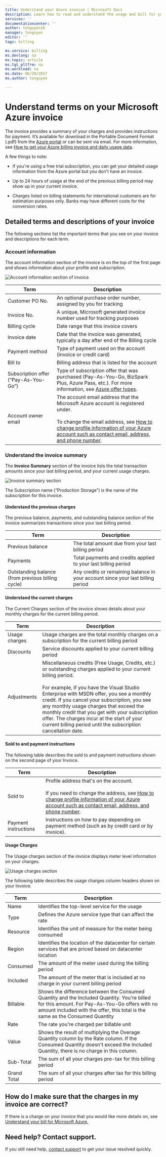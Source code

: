 ```yaml
---
title: Understand your Azure invoice | Microsoft Docs
description: Learn how to read and understand the usage and bill for your Azure subscription
services: ''
documentationcenter: ''
author: tonguyen10
manager: tonguyen
editor: ''
tags: billing

ms.service: billing
ms.devlang: na
ms.topic: article
ms.tgt_pltfrm: na
ms.workload: na
ms.date: 06/29/2017
ms.author: tonguyen

---
```

# Understand terms on your Microsoft Azure invoice
The invoice provides a summary of your charges and provides instructions for payment. It’s available for
download in the Portable Document Format (.pdf) from the [Azure portal](https://portal.azure.com/) or can be sent via email. For more
information, see [How to get your Azure billing invoice and daily usage data](billing-download-azure-invoice-daily-usage-date.md).

A few things to note:

-   If you're using a free trial subscription, you can get your detailed
    usage information from the Azure portal but you don't have an
    invoice.

-   Up to 24 hours of usage at the end of the previous billing period
    may show up in your current invoice.

-   Charges listed on billing statements for international customers are
    for estimation purposes only. Banks may have different costs for the
    conversion rates.

## Detailed terms and descriptions of your invoice
The following sections list the important terms that you see on your
invoice and descriptions for each term.

### Account information

The account information section of the invoice is on the top of the
first page and shows information about your profile and subscription.

![Account information section of invoice](./media/billing-breakdown-your-invoice/1.png)

| Term | Description |
| --- | --- |
| Customer PO No. |An optional purchase order number, assigned by you for tracking |
| Invoice No. |A unique, Microsoft generated invoice number used for tracking purposes |
| Billing cycle |Date range that this invoice covers |
| Invoice date |Date that the invoice was generated, typically a day after end of the Billing cycle |
| Payment method |Type of payment used on the account (invoice or credit card) |
| Bill to |Billing address that is listed for the account |
| Subscription offer (“Pay-As-You-Go”) |Type of subscription offer that was purchased (Pay-As-You-Go, BizSpark Plus, Azure Pass, etc.). For more information, see [Azure offer types](https://azure.microsoft.com/en-us/support/legal/offer-details/). |
| Account owner email | The account email address that the Microsoft Azure account is registered under. <br /><br />To change the email address, see [How to change profile information of your Azure account such as contact email, address, and phone number](billing-how-to-change-azure-account-profile.md). |

### Understand the invoice summary
The **Invoice Summary** section of the invoice lists the total
transaction amounts since your last billing period, and your current
usage charges.

![Invoice summary section](./media/billing-breakdown-your-invoice/2.png)

The Subscription name (“Production Storage”) is the name of the
subscription for this invoice.

#### Understand the previous charges
The previous balance, payments, and outstanding balance section of the
invoice summarizes transactions since your last billing period.

| Term | Description |
| --- | --- |
| Previous balance |The total amount due from your last billing period |
| Payments |Total payments and credits applied to your last billing period |
| Outstanding balance (from previous billing cycle) |Any credits or remaining balance in your account since your last billing period |

#### Understand the current charges
The Current Charges section of the invoice shows details about your
monthly charges for the current billing period.

| Term | Description |
| --- | --- |
| Usage charges |Usage charges are the total monthly charges on a subscription for the current billing period|
| Discounts |Service discounts applied to your current billing period|
| Adjustments |Miscellaneous credits (Free Usage, Credits, etc.) or outstanding charges applied to your current billing period.<br/><br/>For example, if you have the Visual Studio Enterprise with MSDN offer, you see a monthly credit. If you cancel your subscription, you see any monthly usage charges that exceed the monthly credit that you get with your subscription offer. The charges incur at the start of your current billing period until the subscription cancellation date. |

#### Sold to and payment instructions

The following table describes the sold to and payment instructions shown
on the second page of your Invoice.

| Term |Description |
| --- | --- |
| Sold to |Profile address that's on the account. <br/><br/>If you need to change the address, see [How to change profile information of your Azure account such as contact email, address, and phone number](https://docs.microsoft.com/en-us/azure/billing/billing-how-to-change-azure-account-profile).|
| Payment instructions |Instructions on how to pay depending on payment method (such as by credit card or by invoice). |

#### Usage Charges

The Usage charges section of the invoice displays meter level
information on your charges.

![Usage charges section](./media/billing-breakdown-your-invoice/3.png)

The following table describes the usage charges column headers shown on
your Invoice.

| Term |Description |
| --- | --- |
| Name |Identifies the top-level service for the usage |
| Type |Defines the Azure service type that can affect the rate |
| Resource |Identifies the unit of measure for the meter being consumed |
| Region |Identifies the location of the datacenter for certain services that are priced based on datacenter location |
| Consumed |The amount of the meter used during the billing period |
| Included |The amount of the meter that is included at no charge in your current billing period |
| Billable |Shows the difference between the Consumed Quantity and the Included Quantity. You're billed for this amount. For Pay-As-You-Go offers with no amount included with the offer, this total is the same as the Consumed Quantity |
| Rate |The rate you're charged per billable unit |
| Value |Shows the result of multiplying the Overage Quantity column by the Rate column. If the Consumed Quantity doesn't exceed the Included Quantity, there is no charge in this column. |
| Sub-Total |The sum of all your charges pre-tax for this billing period |
| Grand Total |The sum of all your charges after tax for this billing period |

## How do I make sure that the charges in my invoice are correct?
If there is a charge on your invoice that you would like more details
on, see [Understand your bill for Microsoft Azure.](./billing-understand-your-bill.md)

## Need help? Contact support.
If you still need help, [contact support](https://portal.azure.com/?#blade/Microsoft_Azure_Support/HelpAndSupportBlade)
to get your issue resolved quickly.
